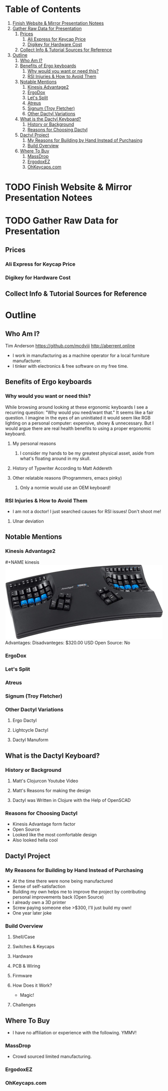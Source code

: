 
# Table of Contents

1.  [Finish Website & Mirror Presentation Notees](#orge15a00b)
2.  [Gather Raw Data for Presentation](#org06b0d14)
    1.  [Prices](#orged1b8aa)
        1.  [Ali Express for Keycap Price](#org0d6d5e4)
        2.  [Digikey for Hardware Cost](#org692d9cd)
    2.  [Collect Info & Tutorial Sources for Reference](#orgaba6270)
3.  [Outline](#org1d149ea)
    1.  [Who Am I?](#orgbf21be5)
    2.  [Benefits of Ergo keyboards](#org74a8212)
        1.  [Why would you want or need this?](#orgf40ed1d)
        2.  [RSI Injuries & How to Avoid Them](#org0be6cbc)
    3.  [Notable Mentions](#org28ae0e2)
        1.  [Kinesis Advantage2](#orge05e6ae)
        2.  [ErgoDox](#orgd2202f0)
        3.  [Let's Split](#orgd83d394)
        4.  [Atreus](#orgb60f64f)
        5.  [Signum (Troy Fletcher)](#org3b61f37)
        6.  [Other Dactyl Variations](#orgc0d4b4f)
    4.  [What is the Dactyl Keyboard?](#orge5c04b6)
        1.  [History or Background](#orgace8342)
        2.  [Reasons for Choosing Dactyl](#org716b25c)
    5.  [Dactyl Project](#org7e85f5e)
        1.  [My Reasons for Building by Hand Instead of Purchasing](#org21a752c)
        2.  [Build Overview](#orgf2e88b3)
    6.  [Where To Buy](#org28758d5)
        1.  [MassDrop](#org3ac033e)
        2.  [ErgodoxEZ](#org71bc1f2)
        3.  [OhKeycaps.com](#org7fa8c55)



<a id="orge15a00b"></a>

# TODO Finish Website & Mirror Presentation Notees


<a id="org06b0d14"></a>

# TODO Gather Raw Data for Presentation


<a id="orged1b8aa"></a>

## Prices


<a id="org0d6d5e4"></a>

### Ali Express for Keycap Price


<a id="org692d9cd"></a>

### Digikey for Hardware Cost


<a id="orgaba6270"></a>

## Collect Info & Tutorial Sources for Reference


<a id="org1d149ea"></a>

# Outline


<a id="orgbf21be5"></a>

## Who Am I?

Tim Anderson
<https://github.com/mcdviii>
<http://aberrent.online>

-   I work in manufacturing as a machine operator for a local furniture
    manufacturer.
-   I tinker with electronics & free software on my free time.


<a id="org74a8212"></a>

## Benefits of Ergo keyboards


<a id="orgf40ed1d"></a>

### Why would you want or need this?

While browsing around looking at these ergonomic keyboards I see a recurring
question:
"Why would you need/want that."
It seems like a fair question. I imagine in the eyes of an uninitiated it would
seem like RGB lighting on a personal computer: expensive, showy & unnecessary.
But I would argue there are real health benefits to using a proper ergonomic keyboard.

1.  My personal reasons

    1.  I consider my hands to be my greatest physical asset, aside from what's floating around in my skull.

2.  History of Typwriter According to Matt Addereth

3.  Other relatable reasons (Programmers, emacs pinky)

    1.  Only a normie would use an OEM keyboard!


<a id="org0be6cbc"></a>

### RSI Injuries & How to Avoid Them

-   I am not a doctor! I just searched causes for RSI issues! Don't shoot me!

1.  Ulnar deviation


<a id="org28ae0e2"></a>

## Notable Mentions


<a id="orge05e6ae"></a>

### Kinesis Advantage2

\#+NAME kinesis
![img](img/818T--WBwvL._SL1500_.jpg)
Advantages:
Disadvanteges: $320.00 USD
Open Source: No


<a id="orgd2202f0"></a>

### ErgoDox


<a id="orgd83d394"></a>

### Let's Split


<a id="orgb60f64f"></a>

### Atreus


<a id="org3b61f37"></a>

### Signum (Troy Fletcher)


<a id="orgc0d4b4f"></a>

### Other Dactyl Variations

1.  Ergo Dactyl

2.  Lightcycle Dactyl

3.  Dactyl Manuform


<a id="orge5c04b6"></a>

## What is the Dactyl Keyboard?


<a id="orgace8342"></a>

### History or Background

1.  Matt's Clojurcon Youtube Video

2.  Matt's Reasons for making the design

3.  Dactyl was Written in Clojure with the Help of OpenSCAD


<a id="org716b25c"></a>

### Reasons for Choosing Dactyl

-   Kinesis Advantage form factor
-   Open Source
-   Looked like the most comfortable design
-   Also looked hella cool


<a id="org7e85f5e"></a>

## Dactyl Project


<a id="org21a752c"></a>

### My Reasons for Building by Hand Instead of Purchasing

-   At the time there were none being manufactured
-   Sense of self-satisfaction
-   Building my own helps me to improve the project by contributing personal
    improvements back (Open Source)
-   I already own a 3D printer
-   Screw paying someone else >$300, I'll just build my own!
-   One year later joke


<a id="orgf2e88b3"></a>

### Build Overview

1.  Shell/Case

2.  Switches & Keycaps

3.  Hardware

4.  PCB & Wiring

5.  Firmware

6.  How Does it Work?

    -   Magic!

7.  Challenges


<a id="org28758d5"></a>

## Where To Buy

-   I have no affiliation or experience with the following. YMMV!


<a id="org3ac033e"></a>

### MassDrop

-   Crowd sourced limited manufacturing.


<a id="org71bc1f2"></a>

### ErgodoxEZ


<a id="org7fa8c55"></a>

### OhKeycaps.com

